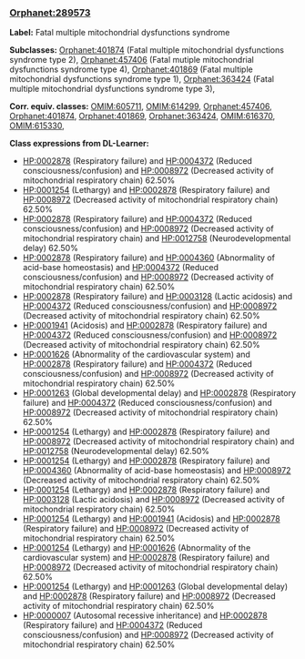 
### [Orphanet:289573](http://www.orpha.net/ORDO/Orphanet_289573)
**Label:** Fatal multiple mitochondrial dysfunctions syndrome

**Subclasses:** [Orphanet:401874](http://www.orpha.net/ORDO/Orphanet_401874) (Fatal multiple mitochondrial dysfunctions syndrome type 2), [Orphanet:457406](http://www.orpha.net/ORDO/Orphanet_457406) (Fatal mutiple mitochondrial dysfunctions syndrome type 4), [Orphanet:401869](http://www.orpha.net/ORDO/Orphanet_401869) (Fatal multiple mitochondrial dysfunctions syndrome type 1), [Orphanet:363424](http://www.orpha.net/ORDO/Orphanet_363424) (Fatal multiple mitochondrial dysfunctions syndrome type 3), 

**Corr. equiv. classes:** [OMIM:605711](http://purl.obolibrary.org/obo/OMIM_605711), [OMIM:614299](http://purl.obolibrary.org/obo/OMIM_614299), [Orphanet:457406](http://www.orpha.net/ORDO/Orphanet_457406), [Orphanet:401874](http://www.orpha.net/ORDO/Orphanet_401874), [Orphanet:401869](http://www.orpha.net/ORDO/Orphanet_401869), [Orphanet:363424](http://www.orpha.net/ORDO/Orphanet_363424), [OMIM:616370](http://purl.obolibrary.org/obo/OMIM_616370), [OMIM:615330](http://purl.obolibrary.org/obo/OMIM_615330), 

**Class expressions from DL-Learner:**

- [HP:0002878](http://purl.obolibrary.org/obo/HP_0002878) (Respiratory failure) and [HP:0004372](http://purl.obolibrary.org/obo/HP_0004372) (Reduced consciousness/confusion) and [HP:0008972](http://purl.obolibrary.org/obo/HP_0008972) (Decreased activity of mitochondrial respiratory chain) 62.50%
- [HP:0001254](http://purl.obolibrary.org/obo/HP_0001254) (Lethargy) and [HP:0002878](http://purl.obolibrary.org/obo/HP_0002878) (Respiratory failure) and [HP:0008972](http://purl.obolibrary.org/obo/HP_0008972) (Decreased activity of mitochondrial respiratory chain) 62.50%
- [HP:0002878](http://purl.obolibrary.org/obo/HP_0002878) (Respiratory failure) and [HP:0004372](http://purl.obolibrary.org/obo/HP_0004372) (Reduced consciousness/confusion) and [HP:0008972](http://purl.obolibrary.org/obo/HP_0008972) (Decreased activity of mitochondrial respiratory chain) and [HP:0012758](http://purl.obolibrary.org/obo/HP_0012758) (Neurodevelopmental delay) 62.50%
- [HP:0002878](http://purl.obolibrary.org/obo/HP_0002878) (Respiratory failure) and [HP:0004360](http://purl.obolibrary.org/obo/HP_0004360) (Abnormality of acid-base homeostasis) and [HP:0004372](http://purl.obolibrary.org/obo/HP_0004372) (Reduced consciousness/confusion) and [HP:0008972](http://purl.obolibrary.org/obo/HP_0008972) (Decreased activity of mitochondrial respiratory chain) 62.50%
- [HP:0002878](http://purl.obolibrary.org/obo/HP_0002878) (Respiratory failure) and [HP:0003128](http://purl.obolibrary.org/obo/HP_0003128) (Lactic acidosis) and [HP:0004372](http://purl.obolibrary.org/obo/HP_0004372) (Reduced consciousness/confusion) and [HP:0008972](http://purl.obolibrary.org/obo/HP_0008972) (Decreased activity of mitochondrial respiratory chain) 62.50%
- [HP:0001941](http://purl.obolibrary.org/obo/HP_0001941) (Acidosis) and [HP:0002878](http://purl.obolibrary.org/obo/HP_0002878) (Respiratory failure) and [HP:0004372](http://purl.obolibrary.org/obo/HP_0004372) (Reduced consciousness/confusion) and [HP:0008972](http://purl.obolibrary.org/obo/HP_0008972) (Decreased activity of mitochondrial respiratory chain) 62.50%
- [HP:0001626](http://purl.obolibrary.org/obo/HP_0001626) (Abnormality of the cardiovascular system) and [HP:0002878](http://purl.obolibrary.org/obo/HP_0002878) (Respiratory failure) and [HP:0004372](http://purl.obolibrary.org/obo/HP_0004372) (Reduced consciousness/confusion) and [HP:0008972](http://purl.obolibrary.org/obo/HP_0008972) (Decreased activity of mitochondrial respiratory chain) 62.50%
- [HP:0001263](http://purl.obolibrary.org/obo/HP_0001263) (Global developmental delay) and [HP:0002878](http://purl.obolibrary.org/obo/HP_0002878) (Respiratory failure) and [HP:0004372](http://purl.obolibrary.org/obo/HP_0004372) (Reduced consciousness/confusion) and [HP:0008972](http://purl.obolibrary.org/obo/HP_0008972) (Decreased activity of mitochondrial respiratory chain) 62.50%
- [HP:0001254](http://purl.obolibrary.org/obo/HP_0001254) (Lethargy) and [HP:0002878](http://purl.obolibrary.org/obo/HP_0002878) (Respiratory failure) and [HP:0008972](http://purl.obolibrary.org/obo/HP_0008972) (Decreased activity of mitochondrial respiratory chain) and [HP:0012758](http://purl.obolibrary.org/obo/HP_0012758) (Neurodevelopmental delay) 62.50%
- [HP:0001254](http://purl.obolibrary.org/obo/HP_0001254) (Lethargy) and [HP:0002878](http://purl.obolibrary.org/obo/HP_0002878) (Respiratory failure) and [HP:0004360](http://purl.obolibrary.org/obo/HP_0004360) (Abnormality of acid-base homeostasis) and [HP:0008972](http://purl.obolibrary.org/obo/HP_0008972) (Decreased activity of mitochondrial respiratory chain) 62.50%
- [HP:0001254](http://purl.obolibrary.org/obo/HP_0001254) (Lethargy) and [HP:0002878](http://purl.obolibrary.org/obo/HP_0002878) (Respiratory failure) and [HP:0003128](http://purl.obolibrary.org/obo/HP_0003128) (Lactic acidosis) and [HP:0008972](http://purl.obolibrary.org/obo/HP_0008972) (Decreased activity of mitochondrial respiratory chain) 62.50%
- [HP:0001254](http://purl.obolibrary.org/obo/HP_0001254) (Lethargy) and [HP:0001941](http://purl.obolibrary.org/obo/HP_0001941) (Acidosis) and [HP:0002878](http://purl.obolibrary.org/obo/HP_0002878) (Respiratory failure) and [HP:0008972](http://purl.obolibrary.org/obo/HP_0008972) (Decreased activity of mitochondrial respiratory chain) 62.50%
- [HP:0001254](http://purl.obolibrary.org/obo/HP_0001254) (Lethargy) and [HP:0001626](http://purl.obolibrary.org/obo/HP_0001626) (Abnormality of the cardiovascular system) and [HP:0002878](http://purl.obolibrary.org/obo/HP_0002878) (Respiratory failure) and [HP:0008972](http://purl.obolibrary.org/obo/HP_0008972) (Decreased activity of mitochondrial respiratory chain) 62.50%
- [HP:0001254](http://purl.obolibrary.org/obo/HP_0001254) (Lethargy) and [HP:0001263](http://purl.obolibrary.org/obo/HP_0001263) (Global developmental delay) and [HP:0002878](http://purl.obolibrary.org/obo/HP_0002878) (Respiratory failure) and [HP:0008972](http://purl.obolibrary.org/obo/HP_0008972) (Decreased activity of mitochondrial respiratory chain) 62.50%
- [HP:0000007](http://purl.obolibrary.org/obo/HP_0000007) (Autosomal recessive inheritance) and [HP:0002878](http://purl.obolibrary.org/obo/HP_0002878) (Respiratory failure) and [HP:0004372](http://purl.obolibrary.org/obo/HP_0004372) (Reduced consciousness/confusion) and [HP:0008972](http://purl.obolibrary.org/obo/HP_0008972) (Decreased activity of mitochondrial respiratory chain) 62.50%


